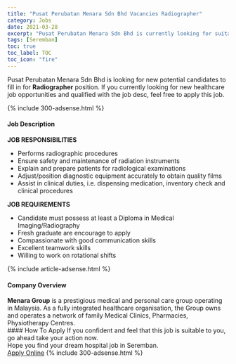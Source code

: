 ```yaml
---
title: "Pusat Perubatan Menara Sdn Bhd Vacancies Radiographer" 
category: Jobs 
date: 2021-03-28 
excerpt: "Pusat Perubatan Menara Sdn Bhd is currently looking for suitable person to fill in the Radiographer which positioned at Seremban" 
tags: [Seremban] 
toc: true 
toc_label: TOC 
toc_icon: "fire" 
--- 
```


<p>Pusat Perubatan Menara Sdn Bhd is looking for new potential candidates to fill in for <b>Radiographer</b> position. If you currently looking for new healthcare job opportunities and qualified with the job desc, feel free to apply this job.
</p>{% include 300-adsense.html %} 
<div><div><h4>Job Description</h4></div><div><div><span><div><p><strong>JOB RESPONSIBILITIES</strong></p><ul><li>Performs radiographic procedures</li><li>Ensure safety and maintenance of radiation instruments</li><li>Explain and prepare patients for radiological examinations</li><li>Adjust/position diagnostic equipment accurately to obtain quality films</li><li>Assist in clinical duties, i.e. dispensing medication, inventory check and clinical procedures</li></ul><p><strong>JOB REQUIREMENTS</strong></p><ul><li>Candidate must possess at least a Diploma in Medical Imaging/Radiography</li><li>Fresh graduate are encourage to apply</li><li>Compassionate with good communication skills</li><li>Excellent teamwork skills</li><li>Willing to work on rotational shifts</li></ul></div></span></div></div></div> 
{% include article-adsense.html %} 
<div><div><h4>Company Overview</h4></div><div><div><span><div><div><strong>Menara Group</strong> is a prestigious medical and personal care group operating in Malaysia. As a fully integrated healthcare organisation, the Group owns and operates a network of family Medical Clinics, Pharmacies, Physiotherapy Centres.</div></div></span></div></div></div> 
#### How To Apply 
If you confident and feel that this job is suitable to you, go ahead take your action now. <br/> 
Hope you find your dream hospital job in Seremban. <br/> 
<a href="https://www.jobstreet.com.my/en/job/radiographer-4510277?jobId=jobstreet-my-job-4510277" class="btn btn--warning" target="_blank" rel="nofollow noopenner">Apply Online</a> 
{% include 300-adsense.html %} 